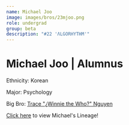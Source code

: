 ```yaml
---
name: Michael Joo
image: images/bros/23mjoo.png
role: undergrad
group: beta
description: "#22 'ΛLGORHYTHM'"
---
```


# Michael Joo | Alumnus
Ethnicity: Korean

Major: Psychology

Big Bro: [Trace "¿Winnie the Who?" Nguyen](07tnguyen)

[Click here](/ujis/7tnguyen/) to view Michael's Lineage!
